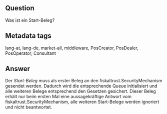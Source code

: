 ## Question
Was ist ein Start-Beleg?

## Metadata tags
lang-at, lang-de, market-all, middleware, PosCreator, PosDealer, PosOperator, Consultant

## Answer
Der _Start-Beleg_ muss als erster Beleg an den fiskaltrust.SecurityMechanism gesendet werden. Dadurch wird die entsprechende Queue initialisiert und alle weiteren Belege entsprechend den Gesetzen gesichert. Dieser Beleg erhält nur beim ersten Mal eine aussagekräftige Antwort vom fiskaltrust.SecurityMechanism, alle weiteren Start-Belege werden ignoriert und nicht beantwortet.
